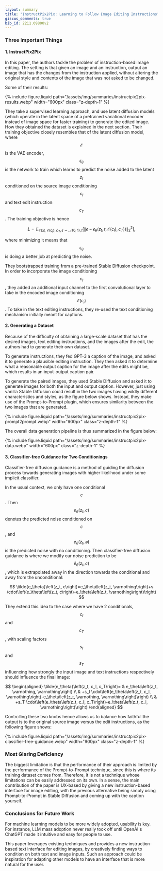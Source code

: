 ```yaml
---
layout: summary
title: "InstructPix2Pix: Learning to Follow Image Editing Instructions"
giscus_comments: true
bib_id: 2211.09800v2
---
```


### Three Important Things

#### 1. InstructPix2Pix

In this paper, the authors tackle the problem of instruction-based image
editing. The setting is that given an image and an instruction, output an image
that has the changes from the instruction applied, without altering the
original style and contents of the image that was not asked to be changed.

Some of their results:

{% include figure.liquid
    path="/assets/img/summaries/instructpix2pix-results.webp"
    width="600px"
    class="z-depth-1"
%}

They take a supervised learning approach, and use latent diffusion models (which
operate in the latent space of a pretrained variational encoder instead of image
space for faster training) to generate the edited image. How they obtained the
dataset is explained in the next section.
Their training objective closely resembles that of the latent diffusion model,
where $$\mathcal{E}$$ is the VAE encoder,  $$\epsilon_\theta$$ is the network
to train which learns to predict the noise added to the latent $$z_t$$
conditioned on the source image conditioning $$c_I$$ and text edit instruction
$$c_T$$. The training objective is hence

$$
\left.L=\mathbb{E}_{\mathcal{E}(x), \mathcal{E}\left(c_I\right), c_T, \epsilon \sim \mathcal{N}(0,1), t}\left[\| \epsilon-\epsilon_\theta\left(z_t, t, \mathcal{E}\left(c_I\right), c_T\right)\right) \|_2^2\right],
$$

where minimizing it means that $$\epsilon_\theta$$ is doing a better job at
predicting the noise.

They bootstrapped training from a pre-trained Stable Diffusion
checkpoint. In order to incorporate the image conditioning $$c_I$$,
they added an additional input channel to the first convolutional layer
to take in the encoded image conditioning $$\mathcal{E}(c_I)$$.
To take in the text editing instructions, they re-used the text conditioning
mechanism initially meant for captions.

#### 2. Generating a Dataset

Because of the difficulty of obtaining a large-scale dataset that has the
desired images, text editing instructions, and the images after the edit, the
authors had to generate their own dataset.

To generate instructions, they fed GPT-3 a caption of the image, and
asked it to generate a plausible editing instruction. They then
asked it to determine what a reasonable output caption for the image
after the edits might be, which results in an input-output caption pair.

To generate the paired images, they used Stable Diffusion and 
asked it to generate images for both the input and output caption.
However, just using vanilla Stable Diffusion could result in the two 
images having wildly different characteristics and styles, as
the figure below shows.
Instead, they make use of the Prompt-to-Prompt plugin, which 
ensures similarity between the two images that are generated.

{% include figure.liquid
    path="/assets/img/summaries/instructpix2pix-prompt2prompt.webp"
    width="600px"
    class="z-depth-1"
%}

The overall data generation pipeline is thus summarized in the figure below:

{% include figure.liquid
    path="/assets/img/summaries/instructpix2pix-data.webp"
    width="600px"
    class="z-depth-1"
%}

#### 3. Classifier-free Guidance for Two Conditionings

Classifier-free diffusion guidance is a method of guiding
the diffusion process towards generating images with higher
likelihood under some implicit classifier. 

In the usual context, we only have one conditional $$c$$.
Then $$e_\theta(z_t, c)$$ denotes the predicted noise
conditioned on $$c$$, and $$e_\theta(z_t, \varnothing)$$
is the predicted noise with no conditioning.
Then classifier-free diffusion guidance is where we modify
our noise prediction to be
$$\tilde{e}_\theta(z_t, c)$$, which is extrapolated
away in the direction towards the conditional
and away from the unconditional:

$$
\tilde{e_\theta}\left(z_t, c\right)=e_\theta\left(z_t, \varnothing\right)+s \cdot\left(e_\theta\left(z_t, c\right)-e_\theta\left(z_t, \varnothing\right)\right)
$$

They extend this idea to the case where we have 2 conditionals, $$c_I$$ and $$c_T$$,
with scaling factors $$s_I$$ and $$s_T$$ influencing how strongly the input image
and text instructions respectively should influence the final image:

$$
\begin{aligned}
\tilde{e_\theta}\left(z_t, c_I, c_T\right)= & e_\theta\left(z_t, \varnothing, \varnothing\right) \\
& +s_I \cdot\left(e_\theta\left(z_t, c_I, \varnothing\right)-e_\theta\left(z_t, \varnothing, \varnothing\right)\right) \\
& +s_T \cdot\left(e_\theta\left(z_t, c_I, c_T\right)-e_\theta\left(z_t, c_I, \varnothing\right)\right)
\end{aligned}
$$

Controlling these two knobs hence allows us to balance how faithful
the output is to the original source image versus the edit instructions,
as the following figure shows:

{% include figure.liquid
    path="/assets/img/summaries/instructpix2pix-classifier-free-guidance.webp"
    width="600px"
    class="z-depth-1"
%}

### Most Glaring Deficiency

The biggest limitation is that the performance of their approach is limited by
the performance of the Prompt-to-Prompt technique, since this is where its
training dataset comes from. Therefore, it is not a technique whose limitations
can be easily addressed on its own. In a sense, the main contribution of the
paper is UX-based by giving a new instruction-based interface for image editing,
with the previous alternative being simply using Prompt-to-Prompt in Stable
Diffusion and coming up with the caption yourself. 

### Conclusions for Future Work

For machine learning models to be more widely adopted, usability is key. For
instance, LLM mass adoption never really took off until OpenAI's ChatGPT made it
intuitive and easy for people to use.

This paper leverages existing techniques and provides a new instruction-based
text interface for editing images, by creatively finding ways to condition on
both text and image inputs. Such an approach could be inspiration for adapting
other models to have an interface that is more natural for the user.